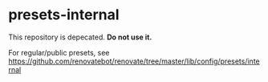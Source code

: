 # presets-internal

This repository is depecated. **Do not use it.**

For regular/public presets, see https://github.com/renovatebot/renovate/tree/master/lib/config/presets/internal
